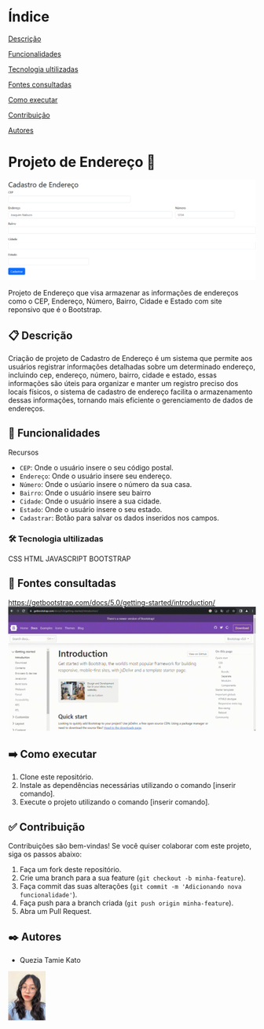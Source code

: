 # Índice 

[Descrição](#descri%C3%A7%C3%A3o)  

[Funcionalidades](#funcionalidades)  

[Tecnologia ultilizadas](#tecnologia-ultilizadas)  

[Fontes consultadas](#fontes-consultadas)
 
[Como executar](#como-executar) 

[Contribuição](#contribuição) 

[Autores](#autores)  

#  Projeto de Endereço 📮

![imagem](img/cadastro.png)
 
Projeto de Endereço que  visa armazenar as informações de endereços como o CEP, Endereço, Número, Bairro, Cidade e Estado 
com site reponsivo que é o Bootstrap.
 
 ## 📋 Descrição
Criação de projeto de Cadastro de Endereço é um sistema que permite aos usuários registrar informações detalhadas sobre um determinado endereço, incluindo cep, endereço, número, bairro, cidade e estado, essas informações são úteis para organizar e manter um registro preciso dos locais físicos, o sistema de cadastro de endereço facilita o armazenamento dessas informações, tornando mais eficiente o gerenciamento de dados de endereços.
## 🔧 Funcionalidades 
   Recursos
- `CEP`: Onde o usuário insere o  seu código postal.
- `Endereço`: Onde o usuário insere seu endereço.
- `Número`: Onde o usúario insere o número da sua casa.
- `Bairro`: Onde o usuário insere seu bairro
- `Cidade`: Onde o usuário insere a sua cidade.
- `Estado`: Onde o usuário insere o seu estado.
- `Cadastrar`: Botão para salvar os dados inseridos nos campos.
### 🛠️ Tecnologia ultilizadas
 CSS
 HTML
 JAVASCRIPT
 BOOTSTRAP
 ## 📄 Fontes consultadas
 https://getbootstrap.com/docs/5.0/getting-started/introduction/
 ![imagem](img/grava%C3%A7%C3%A3o.gif)
 ## ➡️ Como executar
1. Clone este repositório.
2. Instale as dependências necessárias utilizando o comando [inserir comando].
3. Execute o projeto utilizando o comando [inserir comando].
## ✅ Contribuição
Contribuições são bem-vindas! Se você quiser colaborar com este projeto, siga os passos abaixo:
1. Faça um fork deste repositório.
2. Crie uma branch para a sua feature (`git checkout -b minha-feature`).
3. Faça commit das suas alterações (`git commit -m 'Adicionando nova funcionalidade'`).
4. Faça push para a branch criada (`git push origin minha-feature`).
5. Abra um Pull Request.

## ✒️ Autores
* Quezia Tamie Kato
<img src="img/perfil.png" width="15%">





